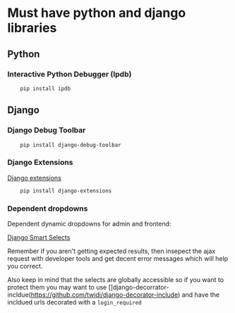 # Must have python and django libraries

## Python

### Interactive Python Debugger (Ipdb)

        pip install ipdb

## Django

### Django Debug Toolbar

        pip install django-debug-toolbar

### Django Extensions

[Django extensions](https://github.com/django-extensions/django-extensions)

        pip install django-extensions

### Dependent dropdowns

Dependent dynamic dropdowns for admin and frontend:

[Django Smart Selects](https://github.com/digi604/django-smart-selects)

Remember if you aren't getting expected results, then insepect the ajax request with developer tools and get decent error messages which will help you correct.

Also keep in mind that the selects are globally accessible so if you want to protect them you may want to use []django-decorrator-incldue(https://github.com/twidi/django-decorator-include) and have the incldued urls decorated with a `login_required`


